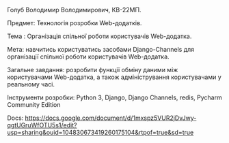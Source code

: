 Голуб Володимир Володимирович, КВ-22МП.

Предмет:  Технологія розробки  Web-додатків.

Тема : Організація спільної роботи користувачів Web-додатка.

Мета: навчитись користуватись засобами Django-Channels для організації спільної роботи користувачів Web-додатка.

Загальне завдання: розробити функції обміну даними між користувачами Web-додатка, а також адміністрування користувачами у реальному часі.

Інструменти розробки: Python 3, Django, Django Channels, redis, Pycharm Community Edition

Docs: https://docs.google.com/document/d/1mxspz5VUR2jDvJwy-qgtUGruWfOTU5s1/edit?usp=sharing&ouid=104830673419260175104&rtpof=true&sd=true

